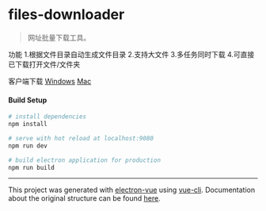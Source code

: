 # files-downloader

> 网址批量下载工具。

功能
1.根据文件目录自动生成文件目录
2.支持大文件
3.多任务同时下载
4.可直接已下载打开文件/文件夹

客户端下载
[Windows](https://github.com/zhangfeixiang/files-downloader/releases/download/v1.0.0/URL-Downloader.Setup.1.0.0.exe)
[Mac](https://github.com/zhangfeixiang/files-downloader/releases/download/v1.0.0/URL-Downloader.-1.0.0.pkg)

#### Build Setup

``` bash
# install dependencies
npm install

# serve with hot reload at localhost:9080
npm run dev

# build electron application for production
npm run build


```

---

This project was generated with [electron-vue](https://github.com/SimulatedGREG/electron-vue) using [vue-cli](https://github.com/vuejs/vue-cli). Documentation about the original structure can be found [here](https://simulatedgreg.gitbooks.io/electron-vue/content/index.html).
